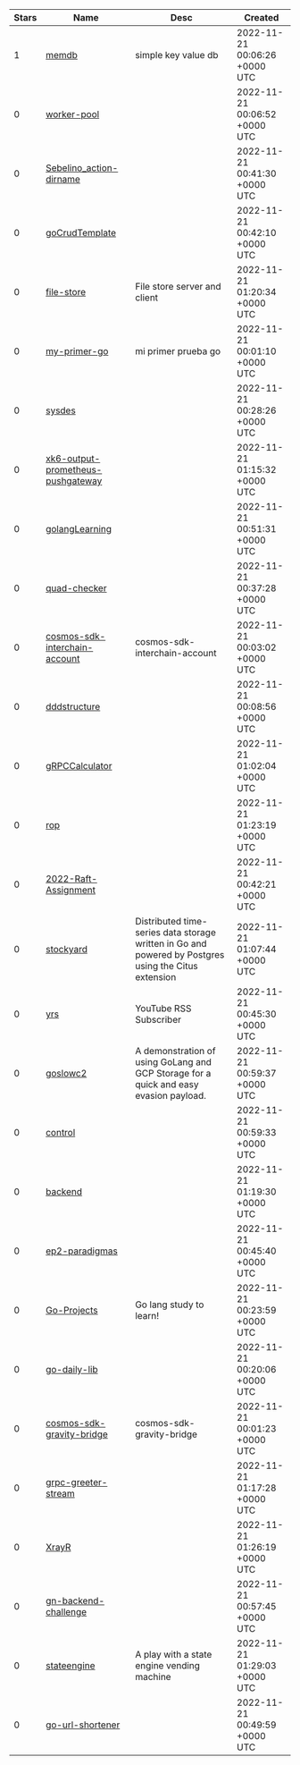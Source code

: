 | Stars | Name | Desc | Created | 
| ----- | ------- | ------------- | ------------- |
| 1 | [memdb](https://github.com/SemmiDev/memdb) | simple key value db | 2022-11-21 00:06:26 +0000 UTC |
| 0 | [worker-pool](https://github.com/0xBECEDA/worker-pool) |  | 2022-11-21 00:06:52 +0000 UTC |
| 0 | [Sebelino_action-dirname](https://github.com/actions-marketplace-validations/Sebelino_action-dirname) |  | 2022-11-21 00:41:30 +0000 UTC |
| 0 | [goCrudTemplate](https://github.com/ElPoderosoLukita/goCrudTemplate) |  | 2022-11-21 00:42:10 +0000 UTC |
| 0 | [file-store](https://github.com/jkandasa/file-store) | File store server and client | 2022-11-21 01:20:34 +0000 UTC |
| 0 | [my-primer-go](https://github.com/darwinuzcategui/my-primer-go) | mi primer prueba go | 2022-11-21 00:01:10 +0000 UTC |
| 0 | [sysdes](https://github.com/mrkenSK2/sysdes) |  | 2022-11-21 00:28:26 +0000 UTC |
| 0 | [xk6-output-prometheus-pushgateway](https://github.com/martymarron/xk6-output-prometheus-pushgateway) |  | 2022-11-21 01:15:32 +0000 UTC |
| 0 | [golangLearning](https://github.com/Rosywow/golangLearning) |  | 2022-11-21 00:51:31 +0000 UTC |
| 0 | [quad-checker](https://github.com/karamokoisrael/quad-checker) |  | 2022-11-21 00:37:28 +0000 UTC |
| 0 | [cosmos-sdk-interchain-account](https://github.com/panda141035/cosmos-sdk-interchain-account) | cosmos-sdk-interchain-account | 2022-11-21 00:03:02 +0000 UTC |
| 0 | [dddstructure](https://github.com/beeker1121/dddstructure) |  | 2022-11-21 00:08:56 +0000 UTC |
| 0 | [gRPCCalculator](https://github.com/wintermute767/gRPCCalculator) |  | 2022-11-21 01:02:04 +0000 UTC |
| 0 | [rop](https://github.com/iKaio/rop) |  | 2022-11-21 01:23:19 +0000 UTC |
| 0 | [2022-Raft-Assignment](https://github.com/powcoder/2022-Raft-Assignment) |  | 2022-11-21 00:42:21 +0000 UTC |
| 0 | [stockyard](https://github.com/bartmika/stockyard) | Distributed time-series data storage written in Go and powered by Postgres using the Citus extension | 2022-11-21 01:07:44 +0000 UTC |
| 0 | [yrs](https://github.com/miquelruiz/yrs) | YouTube RSS Subscriber | 2022-11-21 00:45:30 +0000 UTC |
| 0 | [goslowc2](https://github.com/dc401/goslowc2) | A demonstration of using GoLang and GCP Storage for a quick and easy evasion payload. | 2022-11-21 00:59:37 +0000 UTC |
| 0 | [control](https://github.com/april1858/control) |  | 2022-11-21 00:59:33 +0000 UTC |
| 0 | [backend](https://github.com/OpenDolphin/backend) |  | 2022-11-21 01:19:30 +0000 UTC |
| 0 | [ep2-paradigmas](https://github.com/LeandroRaik/ep2-paradigmas) |  | 2022-11-21 00:45:40 +0000 UTC |
| 0 | [Go-Projects](https://github.com/rodrigolaa/Go-Projects) | Go lang study to learn! | 2022-11-21 00:23:59 +0000 UTC |
| 0 | [go-daily-lib](https://github.com/sftfjugg/go-daily-lib) |  | 2022-11-21 00:20:06 +0000 UTC |
| 0 | [cosmos-sdk-gravity-bridge](https://github.com/panda141035/cosmos-sdk-gravity-bridge) | cosmos-sdk-gravity-bridge | 2022-11-21 00:01:23 +0000 UTC |
| 0 | [grpc-greeter-stream](https://github.com/strr0/grpc-greeter-stream) |  | 2022-11-21 01:17:28 +0000 UTC |
| 0 | [XrayR](https://github.com/gs202201/XrayR) |  | 2022-11-21 01:26:19 +0000 UTC |
| 0 | [gn-backend-challenge](https://github.com/Israel-Ferreira/gn-backend-challenge) |  | 2022-11-21 00:57:45 +0000 UTC |
| 0 | [stateengine](https://github.com/eurozulu/stateengine) | A play with a state engine vending machine | 2022-11-21 01:29:03 +0000 UTC |
| 0 | [go-url-shortener](https://github.com/eduardo-js/go-url-shortener) |  | 2022-11-21 00:49:59 +0000 UTC |

